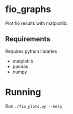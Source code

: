 # fio_graphs
Plot fio results with matplotlib.

## Requirements
Requires python libraries

* matplotlib
* pandas
* numpy

# Running
Run ``./fio_plots.py --help``

